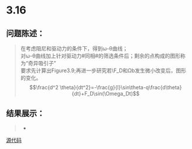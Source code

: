 # 3.16


## 问题陈述：
> 在考虑阻尼和驱动力的条件下，得到ω-θ曲线；<br>
对ω-θ曲线加上针对驱动力#同相#的筛选条件后；剩余的点构成的图形称为“奇异吸引子”<br>
要求先计算出Figure3.9;再进一步研究若\F_D和Ωb发生微小改变后，图形的变化。
 
$$\frac{d^2 \theta}{dt^2}=-\frac{g}{l}\sin\theta-q\frac{d\theta}{dt}+F_D\sin(\Omega_Dt)$$


## 结果展示： 
>* 

[源代码](https://github.com/tzwhu/computational_physics_N2015301020096/blob/master/3.16code.txt) 
